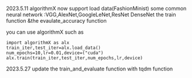 2023.5.11 algorithmX now support load data(FashionMinist) some common neural network :VGG,AlexNet,GoogleLeNet,ResNet DenseNet the train function &the evaulate_accuracy function

you can use algorithmX such as 

```{.python .input}
import algorithmX as alx
train_iter,test_iter=alx.load_data()
num_epochs=10,lr=0.01,device=("cuda")
alx.train(train_iter,test_iter,num_epochs,lr,device)
```

2023.5.27
update the train_and_evaluate function with tqdm function
